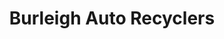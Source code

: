 ---
title: "Burleigh Auto Recyclers"
url: /burleigh-gardens/burleigh-auto-recyclers-greg-chappell-drive-2/
shop: car parts
---